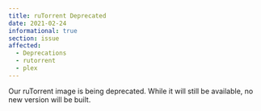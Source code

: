 ```yaml
---
title: ruTorrent Deprecated
date: 2021-02-24
informational: true
section: issue
affected:
  - Deprecations
  - rutorrent
  - plex
---
```


Our ruTorrent image is being deprecated. While it will still be available, no new version will be built.
